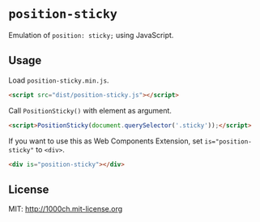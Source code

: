 # `position-sticky`

Emulation of `position: sticky;` using JavaScript.

## Usage

Load `position-sticky.min.js`.

```html
<script src="dist/position-sticky.js"></script>
```

Call `PositionSticky()` with element as argument.

```html
<script>PositionSticky(document.querySelector('.sticky'));</script>
```

If you want to use this as Web Components Extension, set `is="position-sticky"` to `<div>`.

```html
<div is="position-sticky"></div>
```

## License

MIT: http://1000ch.mit-license.org